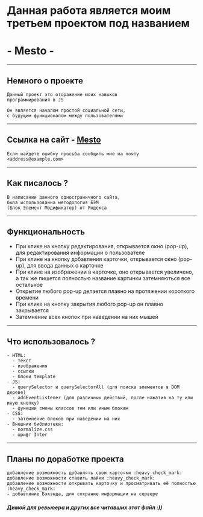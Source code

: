 # Данная работа является моим третьем проектом под названием
# - Mesto -
___
## Немного о проекте
    Данный проект это оторажение моих навыков
    программирования в JS

    Он является началом простой социальной сети,
    с будущим функционалом между пользователями
___
## Ссылка на сайт - [Mesto](https://chyvacheck.github.io/Mesto/)
    Если найдете ошибку просьба сообщить мне на почту <address@example.com>
___
## Как писалось ?
    В написании данного одностраничного сайта,
    была использованна методология БЭМ
    (Блок Элемент Модификатор) от Яндекса
___

## Функциональность
+ При клике на кнопку редактирования, открывается окно (pop-up),
      для редактирования информации о пользователе
+ При клине на кнопку добавления карточки, открывается окно (pop-up), для ввода данных о карточке
+ При клине на изображении в карточке, оно открывается увеличено, а так же пишется полностью название картинки затемняються все остальное
+ Открытие любого pop-up делается плавно на протяжении короткого времени
+ При клике на кнопку закрытия любого pop-up он плавно закрывается
+ Затемнение всех кнопок при наведении на них мышей
___

## Что использовалось ?
    - HTML:
      - текст
      - изображения
      - ссылки
      - блоки template
    - JS:
      - querySelector и querySelectorAll (для поиска элементов в DOM дереве)
      - addEventListener (для различных действий, после нажатия на ту или иную кнопку)
      - функции смены классов тем или иным блокам
    - CSS:
      - затемнение блоков при наведении на них
    - Внешнии библиотеки:
      - normalize.css
      - шрифт Inter
___
## Планы по доработке проекта
    добавление возможность добавлять свои карточки :heavy_check_mark:
    добавление возможности ставить лайки :heavy_check_mark:
    добавление возможности открывать карточку и просматривать её полностью :heavy_check_mark:
    - добавляние Бэкэнда, для сохрание информации на сервере

##### Димой для ревьюера и других все читавших этот файл :))
